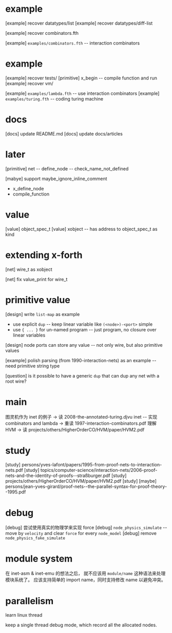 # example

[example] recover datatypes/list
[example] recover datatypes/diff-list

[example] recover combinators.fth

[example] `examples/combinators.fth` -- interaction combinators

# example

[example] recover tests/
[primitive] x_begin -- compile function and run
[example] recover vm/

[example] `examples/lambda.fth` -- use interaction combinators
[example] `examples/turing.fth` -- coding turing machine

# docs

[docs] update README.md
[docs] update docs/articles

# later

[primitive] net -- define_node -- check_name_not_defined

[mabye] support maybe_ignore_inline_comment

- x_define_node
- compile_function

# value

[value] object_spec_t
[value] xobject -- has address to object_spec_t as kind

# extending x-forth

[net] wire_t as xobject

[net] fix value_print for wire_t

# primitive value

[design] write `list-map` as example

- use explicit `dup` -- keep linear variable like `(<node>)-<port>` simple
- use `{ ... }` for un-named program -- just program, no closure over linear variables

[design] node ports can store any value -- not only wire, but also primitive values

[example] polish parsing (from 1990-interaction-nets) as an example -- need primitive string type

[question] is it possible to have a generic `dup` that can dup any net with a root wire?

# main

图灵机作为 inet 的例子 -> 读 2008-the-annotated-turing.djvu
inet -- 实现 combinators and lambda -> 重读 1997-interaction-combinators.pdf
理解 HVM -> 读 projects/others/HigherOrderCO/HVM/paper/HVM2.pdf

# study

[study] persons/yves-lafont/papers/1995-from-proof-nets-to-interaction-nets.pdf
[study] topics/computer-science/interaction-nets/2006-proof-nets-and-the-identity-of-proofs--straßburger.pdf
[study] projects/others/HigherOrderCO/HVM/paper/HVM2.pdf
[study] [maybe] persons/jean-yves-girard/proof-nets--the-parallel-syntax-for-proof-theory--1995.pdf

# debug

[debug] 尝试使用真实的物理学来实现 force
[debug] `node_physics_simulate` -- move by `velocity` and clear `force` for every `node_model`
[debug] remove `node_physics_fake_simulate`

# module system

在 inet-asm & inet-emu 的想法之后，
就不应该用 `module/name` 这种语法来处理模块系统了。
应该支持简单的 import name，同时支持修改 name 以避免冲突。

# parallelism

learn linux thread

keep a single thread debug mode, which record all the allocated nodes.

